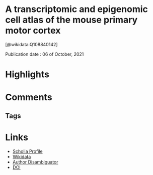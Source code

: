 
A transcriptomic and epigenomic cell atlas of the mouse primary motor cortex
============================================================================
  
  [@wikidata:Q108840142]  
  
Publication date : 06 of October, 2021  

# Highlights

# Comments

## Tags

# Links
  
 * [Scholia Profile](https://scholia.toolforge.org/work/Q108840142)  
 * [Wikidata](https://www.wikidata.org/wiki/Q108840142)  
 * [Author Disambiguator](https://author-disambiguator.toolforge.org/work_item_oauth.php?id=Q108840142&batch_id=&match=1&author_list_id=&doit=Get+author+links+for+work)  
 * [DOI](https://doi.org/10.1038/S41586-021-03500-8)  
